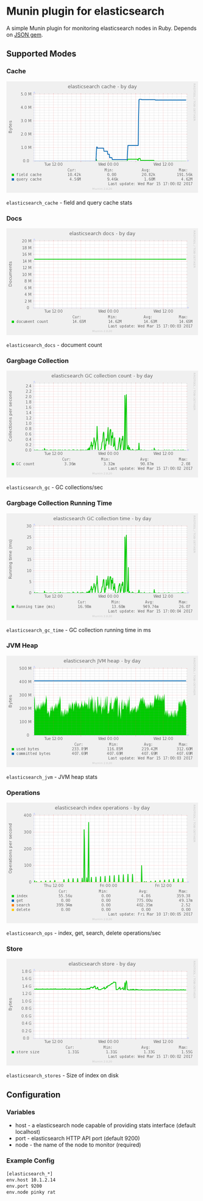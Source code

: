 # Munin plugin for elasticsearch

A simple Munin plugin for monitoring elasticsearch nodes in Ruby. Depends on [JSON gem](http://rubygems.org/gems/json).

## Supported Modes

### Cache
![](./screenshots/elasticsearch_cache-day.png)

`elasticsearch_cache` - field and query cache stats

### Docs
![](./screenshots/elasticsearch_docs-day.png)

`elasticsearch_docs` - document count

### Gargbage Collection
![](./screenshots/elasticsearch_gc-day.png)

`elasticsearch_gc` - GC collections/sec

### Gargbage Collection Running Time
![](./screenshots/elasticsearch_gc_time-day.png)

`elasticsearch_gc_time` - GC collection running time in ms

### JVM Heap
![](./screenshots/elasticsearch_jvm-day.png)

`elasticsearch_jvm` - JVM heap stats

### Operations
![](./screenshots/elasticsearch_ops-day.png)

`elasticsearch_ops` - index, get, search, delete operations/sec

### Store
![](./screenshots/elasticsearch_store-day.png)

`elasticsearch_stores` - Size of index on disk

## Configuration

### Variables
 * host - a elasticsearch node capable of providing stats interface (default localhost)
 * port - elasticsearch HTTP API port (default 9200)
 * node - the name of the node to monitor (required)

### Example Config
```
[elasticsearch_*]
env.host 10.1.2.14
env.port 9200
env.node pinky rat
```

